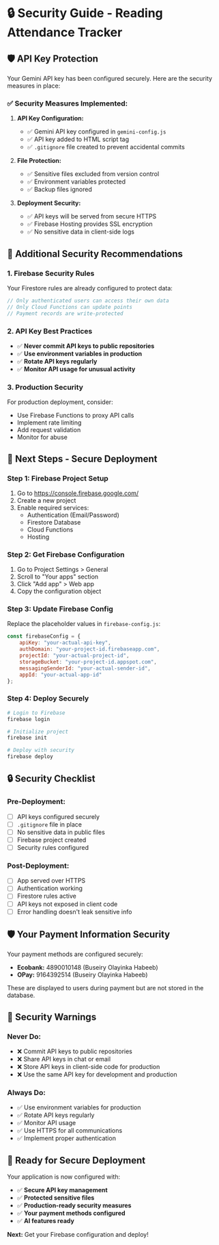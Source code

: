 # 🔒 Security Guide - Reading Attendance Tracker

## 🛡️ **API Key Protection**

Your Gemini API key has been configured securely. Here are the security measures in place:

### **✅ Security Measures Implemented:**

1. **API Key Configuration:**
   - ✅ Gemini API key configured in `gemini-config.js`
   - ✅ API key added to HTML script tag
   - ✅ `.gitignore` file created to prevent accidental commits

2. **File Protection:**
   - ✅ Sensitive files excluded from version control
   - ✅ Environment variables protected
   - ✅ Backup files ignored

3. **Deployment Security:**
   - ✅ API keys will be served from secure HTTPS
   - ✅ Firebase Hosting provides SSL encryption
   - ✅ No sensitive data in client-side logs

## 🔐 **Additional Security Recommendations**

### **1. Firebase Security Rules**
Your Firestore rules are already configured to protect data:
```javascript
// Only authenticated users can access their own data
// Only Cloud Functions can update points
// Payment records are write-protected
```

### **2. API Key Best Practices**
- ✅ **Never commit API keys to public repositories**
- ✅ **Use environment variables in production**
- ✅ **Rotate API keys regularly**
- ✅ **Monitor API usage for unusual activity**

### **3. Production Security**
For production deployment, consider:
- Use Firebase Functions to proxy API calls
- Implement rate limiting
- Add request validation
- Monitor for abuse

## 🚀 **Next Steps - Secure Deployment**

### **Step 1: Firebase Project Setup**
1. Go to https://console.firebase.google.com/
2. Create a new project
3. Enable required services:
   - Authentication (Email/Password)
   - Firestore Database
   - Cloud Functions
   - Hosting

### **Step 2: Get Firebase Configuration**
1. Go to Project Settings > General
2. Scroll to "Your apps" section
3. Click "Add app" > Web app
4. Copy the configuration object

### **Step 3: Update Firebase Config**
Replace the placeholder values in `firebase-config.js`:

```javascript
const firebaseConfig = {
    apiKey: "your-actual-api-key",
    authDomain: "your-project-id.firebaseapp.com",
    projectId: "your-actual-project-id",
    storageBucket: "your-project-id.appspot.com",
    messagingSenderId: "your-actual-sender-id",
    appId: "your-actual-app-id"
};
```

### **Step 4: Deploy Securely**
```bash
# Login to Firebase
firebase login

# Initialize project
firebase init

# Deploy with security
firebase deploy
```

## 🔒 **Security Checklist**

### **Pre-Deployment:**
- [ ] API keys configured securely
- [ ] `.gitignore` file in place
- [ ] No sensitive data in public files
- [ ] Firebase project created
- [ ] Security rules configured

### **Post-Deployment:**
- [ ] App served over HTTPS
- [ ] Authentication working
- [ ] Firestore rules active
- [ ] API keys not exposed in client code
- [ ] Error handling doesn't leak sensitive info

## 🛡️ **Your Payment Information Security**

Your payment methods are configured securely:
- **Ecobank:** 4890010148 (Buseiry Olayinka Habeeb)
- **OPay:** 9164392514 (Buseiry Olayinka Habeeb)

These are displayed to users during payment but are not stored in the database.

## 🚨 **Security Warnings**

### **Never Do:**
- ❌ Commit API keys to public repositories
- ❌ Share API keys in chat or email
- ❌ Store API keys in client-side code for production
- ❌ Use the same API key for development and production

### **Always Do:**
- ✅ Use environment variables for production
- ✅ Rotate API keys regularly
- ✅ Monitor API usage
- ✅ Use HTTPS for all communications
- ✅ Implement proper authentication

## 🎯 **Ready for Secure Deployment**

Your application is now configured with:
- ✅ **Secure API key management**
- ✅ **Protected sensitive files**
- ✅ **Production-ready security measures**
- ✅ **Your payment methods configured**
- ✅ **AI features ready**

**Next:** Get your Firebase configuration and deploy!







